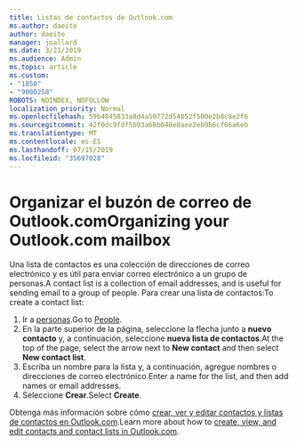 ```yaml
---
title: Listas de contactos de Outlook.com
ms.author: daeite
author: daeite
manager: joallard
ms.date: 3/21/2019
ms.audience: Admin
ms.topic: article
ms.custom:
- "1850"
- "9000258"
ROBOTS: NOINDEX, NOFOLLOW
localization_priority: Normal
ms.openlocfilehash: 59b4845833a8d4a50772d54852f500e2b8c8e2f6
ms.sourcegitcommit: 42f0dc9fdf5b93a68b048e8aee2eb9b6cf66a6eb
ms.translationtype: MT
ms.contentlocale: es-ES
ms.lasthandoff: 07/15/2019
ms.locfileid: "35697028"
---
```

# <a name="organizing-your-outlookcom-mailbox"></a><span data-ttu-id="830f3-102">Organizar el buzón de correo de Outlook.com</span><span class="sxs-lookup"><span data-stu-id="830f3-102">Organizing your Outlook.com mailbox</span></span>

<span data-ttu-id="830f3-103">Una lista de contactos es una colección de direcciones de correo electrónico y es útil para enviar correo electrónico a un grupo de personas.</span><span class="sxs-lookup"><span data-stu-id="830f3-103">A contact list is a collection of email addresses, and is useful for sending email to a group of people.</span></span> <span data-ttu-id="830f3-104">Para crear una lista de contactos:</span><span class="sxs-lookup"><span data-stu-id="830f3-104">To create a contact list:</span></span>

1. <span data-ttu-id="830f3-105">Ir a [personas](https://outlook.live.com/people/).</span><span class="sxs-lookup"><span data-stu-id="830f3-105">Go to [People](https://outlook.live.com/people/).</span></span>
1. <span data-ttu-id="830f3-106">En la parte superior de la página, seleccione la flecha junto a **nuevo contacto** y, a continuación, seleccione **nueva lista de contactos**.</span><span class="sxs-lookup"><span data-stu-id="830f3-106">At the top of the page, select the arrow next to **New contact** and then select **New contact list**.</span></span>
1. <span data-ttu-id="830f3-107">Escriba un nombre para la lista y, a continuación, agregue nombres o direcciones de correo electrónico.</span><span class="sxs-lookup"><span data-stu-id="830f3-107">Enter a name for the list, and then add names or email addresses.</span></span>
1. <span data-ttu-id="830f3-108">Seleccione **Crear**.</span><span class="sxs-lookup"><span data-stu-id="830f3-108">Select **Create**.</span></span>

<span data-ttu-id="830f3-109">Obtenga más información sobre cómo [crear, ver y editar contactos y listas de contactos en Outlook.com](https://support.office.com/article/5b909158-036e-4820-92f7-2a27f57b9f01?wt.mc_id=Office_Outlook_com_Alchemy).</span><span class="sxs-lookup"><span data-stu-id="830f3-109">Learn more about how to [create, view, and edit contacts and contact lists in Outlook.com](https://support.office.com/article/5b909158-036e-4820-92f7-2a27f57b9f01?wt.mc_id=Office_Outlook_com_Alchemy).</span></span>